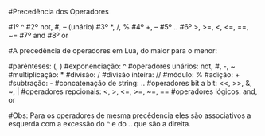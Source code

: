 
#Precedência dos Operadores

#1º  ^
#2º  not,  #,  – (unário)
#3º  *,  /,  %
#4º  +,  –
#5º  ..
#6º  >,  >=,  <,  <=, ==, ~=
#7º  and
#8º   or

#A precedência de operadores em Lua, do maior para o menor:

#parênteses: (, )
#exponenciação: ^
#operadores unários: not, #, -, ~
#multiplicação: *
#divisão: /
#divisão inteira: //
#módulo: %
#adição: +
#subtração: -
#concatenação de string: ..
#operadores bit a bit: <<, >>, &, ~, |
#operadores repcionais: <, >, <=, >=, ~=, ==
#operadores lógicos: and, or
  
#Obs: Para os operadores de mesma precêdencia eles são associativos a esquerda com a excessão do ^ e do .. que são a direita.